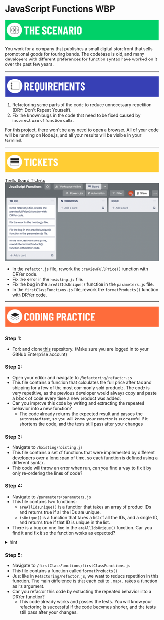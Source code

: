# JavaScript Functions WBP

![The Scenario](/assets/banner-scenario.png)

You work for a company that publishes a small digital storefront that sells promotional goods for touring bands. The codebase is old, and many developers with different preferences for function syntax have worked on it over the past few years.

---

![Requirements](/assets/banner-requirements.png)

1. Refactoring some parts of the code to reduce unnecessary repetition (DRY: Don't Repeat Yourself). 
2. Fix the known bugs in the code that need to be fixed caused by incorrect use of function calls.

For this project, there won't be any need to open a browser. All of your code will be running on Node.js, and all your results will be visible in your terminal.

---

![Tickets](/assets/banner-tickets.png)

[Trello Board Tickets](https://trello.com/b/V2tKlN6Y/javascript-functions)
![Trello Board](/assets/M1L5.1-functions-trello-board.png)
- In the `refactor.js` file, rework the `previewFullPrice()` function with DRYer code.
- Fix the error in the `hoisting.js` file.
- Fix the bug in the `areAllIdsUnique()` function in the `parameters.js` file.
- In the `firstClassFunctions.js` file, rework the `formatProducts()` function with DRYer code.

---

![Coding Practice](/assets/banner-coding.png)

### Step 1:

- Fork and clone [this](https://git.generalassemb.ly/SEI-Standard-Curriculum/M1L5.1-functions-wbp) repository. (Make sure you are logged in to your GitHub Enterprise account)

### Step 2:

- Open your editor and navigate to `/Refactoring/refactor.js`
- This file contains a function that calculates the full price after tax and shipping for a few of the most commonly sold products. The code is very repetitive, as the previous developer would always copy and paste a block of code every time a new product was added.
- Can you improve this code by writing and extracting the repeated behavior into a new function?
  - The code already returns the expected result and passes the automated test, so you will know your refactor is successful if it shortens the code, and the tests still pass after your changes.

### Step 3:

- Navigate to `/hoisting/hoisting.js`
- This file contains a set of functions that were implemented by different developers over a long span of time, so each function is defined using a different syntax.
- This code will throw an error when run, can you find a way to fix it by only re-ordering the lines of code?

### Step 4:

- Navigate to `/parameters/parameters.js`
- This file contains two functions:
  - `areAllIdsUnique()` is a function that takes an array of product IDs and returns true if all the IDs are unique.
  - `isUnique()` is a function that takes a list of all the IDs, and a single ID, and returns true if that ID is unique in the list.
- There is a bug on one line in the `areAllIdsUnique()` function. Can you find it and fix it so the function works as expected?

<details>
<summary>hint</summary>
Are arguments passed by name or by order?
</details>

### Step 5:

- Navigate to `/firstClassFunctions/firstClassFunctions.js`
- This file contains a function called `formatProducts()`
- Just like in `Refactoring/refactor.js`, we want to reduce repetition in this function. The main difference is that each call to `.map()` takes a function as its argument.
- Can you refactor this code by extracting the repeated behavior into a DRYer function?
  - This code already works and passes the tests. You will know your refactoring is successful if the code becomes shorter, and the tests still pass after your changes.
